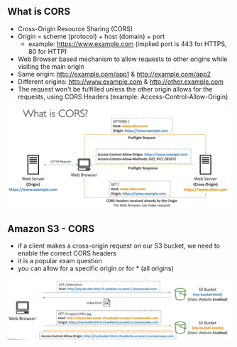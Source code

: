 ## What is CORS

- Cross-Origin Resource Sharing (CORS)
- Origin = scheme (protocol) + host (domain) + port
  - example: https://www.example.com (implied port is 443 for HTTPS, 80 for HTTP)
- Web Browser based mechanism to allow requests to other origins while visiting the main origin
- Same origin: http://example.com/app1 & http://example.com/app2
- Different origins: http://www.example.com & http://other.example.com
- The request won't be fulfilled unless the other origin allows for the requests, using CORS Headers (example: Access-Control-Allow-Origin)

![What is CORS](image-7.png)

## Amazon S3 - CORS

- if a client makes a cross-origin request on our S3 bucket, we need to enable the correct CORS headers
- it is a popular exam question
- you can allow for a specific origin or for \* (all origins)

![Amazon S3 - CORS](image-8.png)
